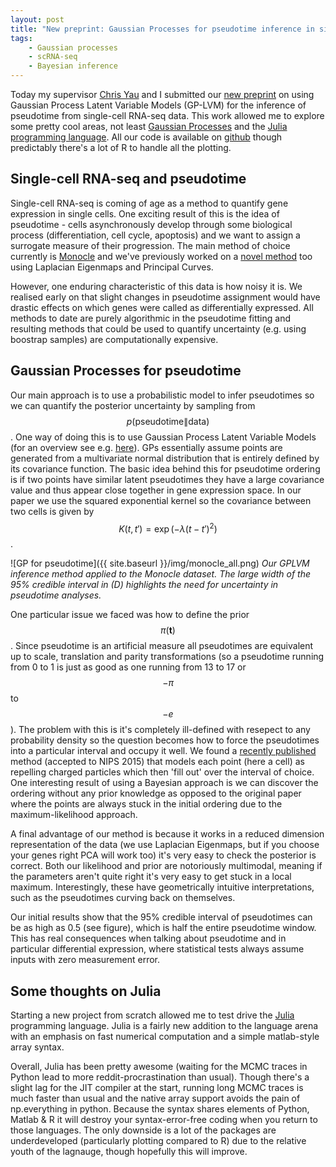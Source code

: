 ```yaml
---
layout: post
title: "New preprint: Gaussian Processes for pseudotime inference in single-cell RNA-seq data"
tags:
    - Gaussian processes
    - scRNA-seq
    - Bayesian inference
---
```


Today my supervisor [Chris Yau](http://www.ndm.ox.ac.uk/principal-investigators/researcher/christopher-yau) and I submitted our [new preprint](http://biorxiv.org/content/early/2015/09/15/026872) on using Gaussian Process Latent Variable Models (GP-LVM) for the inference of pseudotime from single-cell RNA-seq data. This work allowed me to explore some pretty cool areas, not least [Gaussian Processes](https://en.wikipedia.org/wiki/Gaussian_process) and the [Julia programming language](http://julialang.org/). All our code is available on [github](http://www.github.com/kieranrcampbell/gpseudotime) though predictably there's a lot of R to handle all the plotting.

## Single-cell RNA-seq and pseudotime

Single-cell RNA-seq is coming of age as a method to quantify gene expression in single cells. One exciting result of this is the idea of pseudotime - cells asynchronously develop through some biological process (differentiation, cell cycle, apoptosis) and we want to assign a surrogate measure of their progression. The main method of choice currently is [Monocle](http://www.nature.com/nbt/journal/v32/n4/full/nbt.2859.html) and we've previously worked on a [novel method](http://www.github.com/kieranrcampbell/embeddr)  too using Laplacian Eigenmaps and Principal Curves.

However, one enduring characteristic of this data is how noisy it is. We realised early on that slight changes in pseudotime assignment would have drastic effects on which genes were called as differentially expressed. All methods to date are purely algorithmic in the pseudotime fitting and resulting methods that could be used to quantify uncertainty (e.g. using boostrap samples) are computationally expensive.

## Gaussian Processes for pseudotime

Our main approach is to use a probabilistic model to infer pseudotimes so we can quantify the posterior uncertainty by sampling from $$ p( \mathrm{pseudotime} \| \mathrm{data}) $$. One way of doing this is to use Gaussian Process Latent Variable Models (for an overview see e.g. [here](http://papers.nips.cc/paper/2540-gaussian-process-latent-variable-models-for-visualisation-of-high-dimensional-data.pdf)). GPs essentially assume points are generated from a multivariate normal distribution that is entirely defined by its covariance function. The basic idea behind this for pseudotime ordering is if two points have similar latent pseudotimes they have a large covariance value and thus appear close together in gene expression space. In our paper we use the squared exponential kernel so the covariance between two cells is given by $$ K(t, t') = \exp( -\lambda (t-t')^2 ) $$.


![GP for pseudotime]({{ site.baseurl }}/img/monocle_all.png)
*Our GPLVM inference method applied to the Monocle dataset. The large width of the 95% credible interval in (D) highlights the need for uncertainty in pseudotime analyses.*

One particular issue we faced was how to define the prior $$\pi(\mathbf{t}) $$. Since pseudotime is an artificial measure all pseudotimes are equivalent up to scale, translation and parity transformations (so a pseudotime running from 0 to 1 is just as good as one running from 13 to 17 or $$-  \pi $$ to $$ -e $$). The problem with this is it's completely ill-defined with resepect to any probability density so the question becomes how to force the pseudotimes into a particular interval and occupy it well. We found a [recently published](http://arxiv.org/abs/1506.03768) method (accepted to NIPS 2015) that models each point (here a cell) as repelling charged particles which then 'fill out' over the interval of choice. One interesting result of using a Bayesian approach is we can discover the ordering without any prior knowledge as opposed to the original paper where the points are always stuck in the initial ordering due to the maximum-likelihood approach.

A final advantage of our method is because it works in a reduced dimension representation of the data (we use Laplacian Eigenmaps, but if you choose your genes right PCA will work too) it's very easy to check the posterior is correct. Both our likelihood and prior are notoriously multimodal, meaning if the parameters aren't quite right it's very easy to get stuck in a local maximum. Interestingly, these have geometrically intuitive interpretations, such as the pseudotimes curving back on themselves. 

Our initial results show that the 95% credible interval of pseudotimes can be as high as 0.5 (see figure), which is half the entire pseudotime window. This has real consequences when talking about pseudotime and in particular differential expression, where statistical tests always assume inputs with zero measurement error. 

## Some thoughts on Julia

Starting a new project from scratch allowed me to test drive the [Julia](http://www.julialang.org) programming language. Julia is a fairly new addition to the language arena with an emphasis on fast numerical computation and a simple matlab-style array syntax.

Overall, Julia has been pretty awesome (waiting for the MCMC traces in Python lead to more reddit-procrastination than usual). Though there's a slight lag for the JIT compiler at the start, running long MCMC traces is much faster than usual and the native array support avoids the pain of np.everything in python. Because the syntax shares elements of Python, Matlab & R it will destroy your syntax-error-free coding when you return to those languages. The only downside is a lot of the packages are underdeveloped (particularly plotting compared to R) due to the relative youth of the lagnauge, though hopefully this will improve. 

